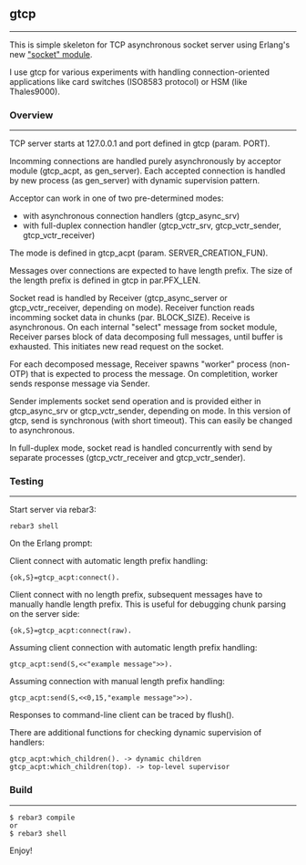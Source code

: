 ## gtcp
--------
This is simple skeleton for TCP asynchronous socket server using Erlang's new ["socket" module](https://erlang.org/doc/man/socket.html).

I use gtcp for various experiments with handling connection-oriented applications like card switches (ISO8583 protocol) or HSM (like Thales9000).

### Overview
--------
TCP server starts at 127.0.0.1 and port defined in gtcp (param. PORT).

Incomming connections are handled purely asynchronously by acceptor module (gtcp_acpt, as gen_server). Each accepted connection is handled by new process (as gen_server) with dynamic supervision pattern.

Acceptor can work in one of two pre-determined modes:
- with asynchronous connection handlers (gtcp_async_srv)
- with full-duplex connection handler (gtcp_vctr_srv, gtcp_vctr_sender, gtcp_vctr_receiver)

The mode is defined in gtcp_acpt (param. SERVER_CREATION_FUN).  

Messages over connections are expected to have length prefix. The size of the length prefix is defined in gtcp in par.PFX_LEN.

Socket read is handled by Receiver (gtcp_async_server or gtcp_vctr_receiver, depending on mode). Receiver function reads incomming socket data in chunks (par. BLOCK_SIZE). Receive is asynchronous. On each internal "select" message from socket module, Receiver parses block of data decomposing full messages, until buffer is exhausted. This initiates new read request on the socket.

For each decomposed message, Receiver spawns "worker" process (non-OTP) that is expected to process the message. On completition, worker sends response message via Sender.

Sender implements socket send operation and is provided either in gtcp_async_srv or gtcp_vctr_sender, depending on mode. In this version of gtcp, send is synchronous (with short timeout). This can easily be changed to asynchronous.

In full-duplex mode, socket read is handled concurrently with send by separate processes (gtcp_vctr_receiver and gtcp_vctr_sender).

### Testing
-------
Start server via rebar3:
```
rebar3 shell
```

On the Erlang prompt:

Client connect with automatic length prefix handling:
```
{ok,S}=gtcp_acpt:connect().
```

Client connect with no length prefix, subsequent messages have to manually handle length prefix. This is useful for debugging chunk parsing on the server side:
```
{ok,S}=gtcp_acpt:connect(raw).
```

Assuming client connection with automatic length prefix handling:
```
gtcp_acpt:send(S,<<"example message">>).
```

Assuming connection with manual length prefix handling:
```
gtcp_acpt:send(S,<<0,15,"example message">>).
```

Responses to command-line client can be traced by flush().

There are additional functions for checking dynamic supervision of handlers:
```
gtcp_acpt:which_children(). -> dynamic children
gtcp_acpt:which_children(top). -> top-level supervisor
```

### Build
-----

    $ rebar3 compile
    or
    $ rebar3 shell

Enjoy!
